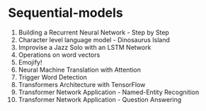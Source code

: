 # Sequential-models

1. Building a Recurrent Neural Network - Step by Step
2. Character level language model - Dinosaurus Island
3. Improvise a Jazz Solo with an LSTM Network
4. Operations on word vectors
5. Emojify!
6. Neural Machine Translation with Attention
7. Trigger Word Detection
8. Transformers Architecture with TensorFlow
9. Transformer Network Application - Named-Entity Recognition
10. Transformer Network Application - Question Answering
